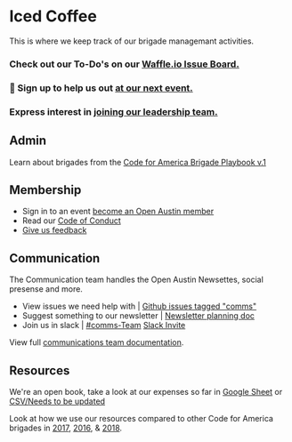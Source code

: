 # Iced Coffee

This is where we keep track of our brigade managemant activities.

### Check out our To-Do's on our [Waffle.io Issue Board.](https://waffle.io/open-austin/iced-coffee)

### 📝 Sign up to help us out [at our next event.](https://github.com/open-austin/iced-coffee/wiki/Open-Austin-Event-Volunteers)

### Express interest in [joining our leadership team.](https://openaustin.typeform.com/to/zyE0a4)

## Admin

Learn about brigades from the [Code for America Brigade Playbook v.1](http://www.codeforamerica.org/brigade/static/playbook_v1_nov2015.pdf)

## Membership

- Sign in to an event [become an Open Austin member](http://tinyurl.com/oamembership)
- Read our [Code of Conduct](https://www.open-austin.org/about/#code-of-conduct)
- [Give us feedback](https://goo.gl/forms/H2k1ILqEDsJKnRxm2) 


## Communication 
The Communication team handles the Open Austin Newsettes, social presense and more. 
- View issues we need help with | [Github issues tagged "comms"](https://github.com/open-austin/iced-coffee/issues?q=is%3Aopen+is%3Aissue+label%3Acomms)
- Suggest something to our newsletter | [Newsletter planning doc](https://docs.google.com/document/d/1E1QGjLEWObfBsTN6IXt1eNu6Dggmm_4W6emLbhllAFQ/edit?usp=sharing)
- Join us in slack | [#comms-Team](https://open-austin.slack.com/messages/C069VT41W/team/U4CS67DPA/) [Slack Invite](https://slack.open-austin.org/)

View full [communications team documentation](https://github.com/open-austin/iced-coffee/wiki/Communications).


## Resources

We're an open book, take a look at our expenses so far in [Google Sheet](https://docs.google.com/spreadsheets/d/13yTcEDH-_XsO1erytDJiFceCLrbXtfF8RQxHN6meiUM/edit?usp=sharing) or [CSV/Needs to be updated](https://github.com/open-austin/iced-coffee/blob/master/resources/2017_Expenses.csv)

Look at how we use our resources compared to other Code for America brigades in [2017](https://docs.google.com/spreadsheets/d/1ORwvp9rPOidH-bhTAfzSmUGWpi7AHOKyhrgCKZmkGKQ/edit#gid=0), [2016](https://docs.google.com/spreadsheets/d/1aHEs3iBPbdb2SAT70dmhuy4Z5LnjC9njXLrKr-H6aDo/edit#gid=0), & [2018](https://docs.google.com/spreadsheets/d/1H4-cLKeBFBxoOTO35dXsi_hxvOzfnIfUoS-qVDq4vig/edit?usp=sharing).





